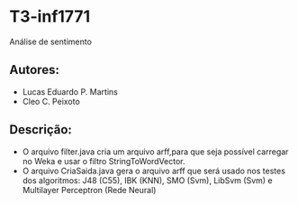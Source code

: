 # T3-inf1771
Análise de sentimento

## Autores:
* Lucas Eduardo P. Martins
* Cleo C. Peixoto

## Descrição:
* O arquivo filter.java cria um arquivo arff,para que seja possível
carregar no Weka e usar o filtro StringToWordVector.
* O arquivo CriaSaida.java gera o arquivo arff que será usado nos testes
dos algoritmos: J48 (C55), IBK (KNN), SMO (Svm), LibSvm (Svm) e Multilayer Perceptron (Rede Neural)
